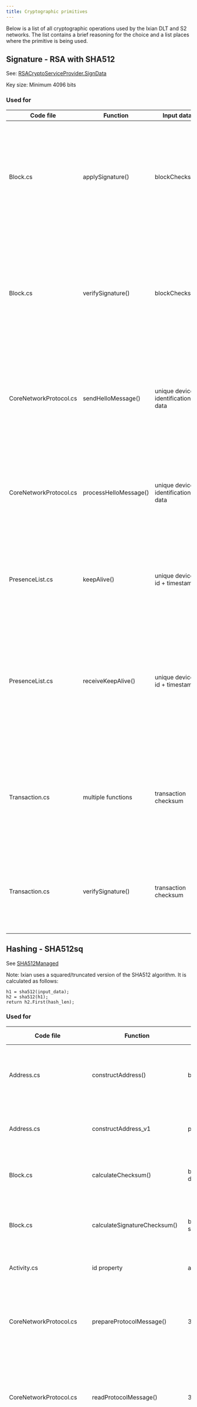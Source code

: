 ```yaml
---
title: Cryptographic primitives
---
```


Below is a list of all cryptographic operations used by the Ixian DLT and S2 networks. The list contains a brief reasoning for the choice and a list places where the primitive is being used.

## Signature - RSA with SHA512
See: [RSACryptoServiceProvider.SignData](https://docs.microsoft.com/en-us/dotnet/api/system.security.cryptography.rsacryptoserviceprovider.signdata?view=netframework-4.7.2)

Key size: Minimum 4096 bits

### Used for

| Code file | Function | Input data | Reason |
| --- | --- | --- | --- |
| Block.cs | applySignature() | blockChecksum | Working of the Ixian's Consensus algorithm - nodes sign the block they consider valid with their private key using RSA/SHA512 to achieve an acceptable speed of verification. |
| Block.cs | verifySignature() | blockChecksum | Each signature on the `Block` is verified against the signing node's public key in the WalletState. Valid signatures are counted to determine the block acceptance consensus. |
| CoreNetworkProtocol.cs | sendHelloMessage() | unique device identification data | Nodes sign their unique identification when they send the initial protocol handshake message to prevent impersonation on the network. |
| CoreNetworkProtocol.cs | processHelloMessage() | unique device identification data | Upon receiving the Hello message, each node should verify that the signature is valid, in order to prevent impersonation on the network. |
| PresenceList.cs | keepAlive() | unique device id + timestamp | Nodes sign their Keep Alive messages in order to prevent impersonation and Presence List falsification. |
| PresenceList.cs | receiveKeepAlive() | unique device id + timestamp | Keep alive messages which are received from neighbors are verified against the neighbor's public key in the WalletState in order to prevent impersonation and Presence List manipulation. |
| Transaction.cs | multiple functions | transaction checksum | Each transaction is signed by the Node which generated the transaction. RSA/SHA512 is used to achieve an acceptable verification throughput on Master Nodes. |
| Transaction.cs | verifySignature() | transaction checksum | Each transaction is verified before being applied to the block chain, in order to ensure that it was sent by the owner of the wallet. |


## Hashing - SHA512sq
See [SHA512Managed](https://docs.microsoft.com/en-us/dotnet/api/system.security.cryptography.sha512managed?view=netframework-4.7.2)

Note: Ixian uses a squared/truncated version of the SHA512 algorithm. It is calculated as follows:
```
h1 = sha512(input_data);
h2 = sha512(h1);
return h2.First(hash_len);
```

### Used for

| Code file | Function | Input data | Truncated length | Reason |
| --- | --- | --- | --- | --- |
| Address.cs | constructAddress() | base_address | 3 bytes | The last three bytes of an address are the checksum, used to ensure integrity during transmission or save/load. |
| Address.cs | constructAddress_v1 | public_key | 44 bytes | For addressees version 1, the squared/truncated hash value is used as the base of the address. |
| Block.cs | calculateChecksum() | block raw data | 44 bytes | For block version 2, the squared/truncated hash is used as the block checksum. |
| Block.cs | calculateSignatureChecksum() | block signatures | 44 bytes | For block version 2, the squared/truncated hash is used to generated the signature freeze checksum. |
| Activity.cs | id property | activity data | 44 bytes | The hash is used as a unique identifier for each Activity record. |
| CoreNetworkProtocol.cs | prepareProtocolMessage() | 32 bytes | The hash is used by nodes on block version 2 to ensure network message integrity during transmission. |
| CoreNetworkProtocol.cs | readProtocolMessage() | 32 bytes | The hash is used by nodes on block version 2 to ensure network message integrity during transmission. |
| NetworkRemoteEndpoint.cs | sendData() | 32 bytes | The hash is used to ensure network message integrity during transmission by nodes on block version 2. |
| Transaction.cs | generateID() | 44 bytes | The hash is used as a part of the unique transaction identifier in version 2. |
| Transaction.cs | calculateChecksum() | 44 bytes | The hash is used as the transaction checksum, in order to protect the integrity of the data in version 2. This checksum is then used as the input data for the transaction sender signature. |
| Wallet.cs | calculateChecksum() | 44 bytes | The hash is used as the wallet checksum for version 2 wallets in order to prevent tampering and ensure integrity. |
| WalletState.cs | calculateWalletStateChecksum() | 64 bytes | The hash is used as the checksum for all wallet data in the WalletState. This is included in each block to validate a certain point-in-time state of all wallets. |
| WalletStorage.cs | generateNewAddress() | 16 bytes | The hashing algorithm is used to derive additional wallet version 1 addresses from the same public key, thus allowing the user to create new wallets and associate them with a single public/private key pair. |


## Hashing - SHA512qu
See [SHA512Managed](https://docs.microsoft.com/en-us/dotnet/api/system.security.cryptography.sha512managed?view=netframework-4.7.2)

Note: Ixian uses a quad/truncated version of the SHA512 algorithm. It is calculated as follows:
```
h1 = sha512(input_data);
h2 = sha512(h1);
h3 = sha512(h2);
h4 = sha512(h3);
return h4.First(hash_len);
```

### Used for

| Code file | Function | Input data | Truncated length | Reason |
| --- | --- | --- | --- | --- |
| Address.cs | constructAddress_v0 | public_key | 44 bytes | For addressees version 0, the quad/truncated hash value was used as the base of the address. |
| Block.cs | calculateChecksum() | block raw data | 44 bytes | For block version 0 and 1, the quad/truncated hash was used as the block checksum. |
| Block.cs | calculateSignatureChecksum() | block signatures | 44 bytes | For block version 0 and 1, the quad/truncated hash was used to generated the signature freeze checksum. |
| Activity.cs | id property | activity data | 44 bytes | The hash was used as a unique identifier for each Activity record. |
| CoreNetworkProtocol.cs | prepareProtocolMessage() | 32 bytes | The hash was used by nodes on block version 0 and 1 to ensure network message integrity during transmission. |
| CoreNetworkProtocol.cs | readProtocolMessage() | 32 bytes | The hash was used by nodes on block version 0 and 1 to ensure network message integrity during transmission. |
| NetworkRemoteEndpoint.cs | sendData() | 32 bytes | The hash was used to ensure network message integrity during transmission by nodes on block version 0 and 1. |
| Transaction.cs | generateID() | 44 bytes | The hash was used as a part of the unique transaction identifier in version 0 and 1. |
| Transaction.cs | calculateChecksum() | 44 bytes | The hash was used as the transaction checksum, in order to protect the integrity of the data in version 0 and 1. This checksum is then used as the input data for the transaction sender signature. |
| Wallet.cs | calculateChecksum() | 44 bytes | The hash was used as the wallet checksum for version 0 and 1 wallets in order to prevent tampering and ensure integrity. |
| WalletState.cs | calculateWalletStateChecksum() | 64 bytes | The hash was used as the checksum for all wallet data in the WalletState before block version 2. This is included in each block to validate a certain point-in-time state of all wallets. |
| WalletStorage.cs | generateNewAddress() | 16 bytes | The hashing algorithm is used to derive additional wallet version 0 addresses from the same public key, thus allowing the user to create new wallets and associate them with a single public/private key pair. |
